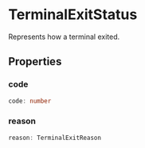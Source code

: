 # TerminalExitStatus

Represents how a terminal exited.

## Properties

### code

```typescript
code: number
```

### reason

```typescript
reason: TerminalExitReason
```

